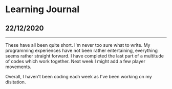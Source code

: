 # Learning Journal
## 22/12/2020

---

These have all been quite short. I'm never too sure what to write. My programming experiences have not been rather entertaining, everything seems rather straight forward. I have completed the last part of a multitude of codes which work together. Next week I might add a few player movements.

Overall, I haven't been coding each week as I've been working on my disitation.
